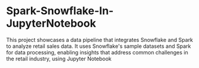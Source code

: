 # Spark-Snowflake-In-JupyterNotebook
This project showcases a data pipeline that integrates Snowflake and Spark to analyze retail sales data. It uses Snowflake's sample datasets and Spark for data processing, enabling insights that address common challenges in the retail industry, using Jupyter Notebook
